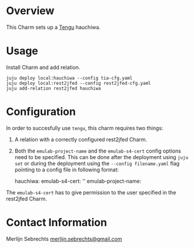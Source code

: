 # Overview

This Charm sets up a [Tengu](tengu.intec.ugent.be) hauchiwa.

# Usage

Install Charm and add relation.

    juju deploy local:hauchiwa --config tia-cfg.yaml
    juju deploy local:rest2jfed --config rest2jfed-cfg.yaml
    juju add-relation rest2jfed hauchiwa

# Configuration

In order to succesfully use `tengu`, this charm requires two things:
1. A relation with a correctly configured rest2jfed Charm.
2. Both the `emulab-project-name` and the `emulab-s4-cert` config options need to be specified. This can be done after the deployment using `juju set` or during the deployment using the `--config filename.yaml` flag pointing to a config file in following format:

    hauchiwa:
        emulab-s4-cert: '<base64 s4-cert>'
        emulab-project-name: <project-name>

The `emulab-s4-cert` has to give permission to the user specified in the rest2jfed Charm.

# Contact Information

Merlijn Sebrechts <merlijn.sebrechts@gmail.com>
